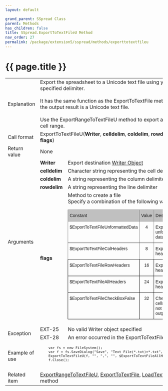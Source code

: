 ```yaml
---
layout: default

grand_parent: SSpread Class
parent: Methods
has_children: false
title: SSpread.ExportToTextFileU Method
nav_order: 27
permalink: /package/extension5/sspread/methods/exporttotextfileu
---
```

# {{ page.title }}

<table>
  <tr>
    <td>Explanation</td>
    <td colspan="2">Export the spreadsheet to a Unicode text file using your own specified delimiter.<br><br> It has the same function as the ExportToTextFile method, but the output result is a Unicode text file. <br><br>Use the ExportRangeToTextFileU method to export a specific cell range.</td>
  </tr>
  <tr>
    <td>Call format</td>
    <td colspan="2">ExportToTextFileU(<b>Writer</b>, <b>celldelim</b>, <b>coldelim</b>, <b>rowdelim</b>, <b>flags</b>)</td>
  </tr>
  <tr>
    <td>Return value</td>
    <td colspan="2">None</td>
  </tr>  
  <tr>
    <td rowspan="5">Arguments</td>
    <td><b>Writer</b></td>
    <td>Export destination <a href="/base/readerwriter#writer-object">Writer Object</a></td>
  </tr>
  <tr>
    <td><b>celldelim</b></td>
    <td>Character string representing the cell delimiter</td>
  </tr>
  <tr>
    <td><b>coldelim</b></td>
    <td>A string representing the column delimiter</td>
  </tr>
  <tr>
    <td><b>rowdelim</b></td>
    <td>A string representing the line delimiter</td>
  </tr>
  <tr>
    <td><b>flags</b></td>
    <td>Method to create a file<br>Specify a combination of the following values.<br><style type="text/css">
.tg  {border-collapse:collapse;border-spacing:0;}
.tg td{border-color:black;border-style:solid;border-width:1px;font-family:Arial, sans-serif;font-size:14px;
  overflow:hidden;padding:10px 5px;word-break:normal;}
.tg th{border-color:black;border-style:solid;border-width:1px;font-family:Arial, sans-serif;font-size:14px;
  font-weight:normal;overflow:hidden;padding:10px 5px;word-break:normal;}
.tg .tg-cqgq{background-color:#c0c0c0;border-color:inherit;font-family:Arial, Helvetica, sans-serif !important;text-align:center;
  vertical-align:top}
.tg .tg-tcrt{font-family:Arial, Helvetica, sans-serif !important;text-align:center;vertical-align:top}
.tg .tg-i7zr{font-family:Arial, Helvetica, sans-serif !important;text-align:left;vertical-align:top}
.tg .tg-0ss8{background-color:#c0c0c0;border-color:inherit;font-family:Arial, Helvetica, sans-serif !important;text-align:left;
  vertical-align:top}
.tg .tg-j5n6{border-color:inherit;font-family:Arial, Helvetica, sans-serif !important;text-align:left;vertical-align:top}
.tg .tg-lcf4{border-color:inherit;font-family:Arial, Helvetica, sans-serif !important;text-align:center;vertical-align:top}
</style>
<table class="tg">
<thead>
  <tr>
    <th class="tg-0ss8">Constant</th>
    <th class="tg-cqgq">Value</th>
    <th class="tg-0ss8">Description</th>
  </tr>
</thead>
<tbody>
  <tr>
    <td class="tg-j5n6">$ExportToTextFileUnformattedData</td>
    <td class="tg-lcf4">4</td>
    <td class="tg-j5n6">Export as unformatted data</td>
  </tr>
  <tr>
    <td class="tg-j5n6">$ExportToTextFileColHeaders</td>
    <td class="tg-lcf4">8</td>
    <td class="tg-j5n6">Export column header string</td>
  </tr>
  <tr>
    <td class="tg-i7zr">$ExportToTextFileRowHeaders</td>
    <td class="tg-tcrt">16</td>
    <td class="tg-i7zr">Export line header string</td>
  </tr>
  <tr>
    <td class="tg-i7zr">$ExportToTextFileAllHeaders</td>
    <td class="tg-tcrt">24</td>
    <td class="tg-i7zr">Export all header strings</td>
  </tr>
  <tr>
    <td class="tg-i7zr">$ExportToTextFileCheckBoxFalse</td>
    <td class="tg-tcrt">32</td>
    <td class="tg-i7zr">Checkbox type cells that are not checked output 0</td>
  </tr>
</tbody>
</table></td>
  </tr>
  <tr>
    <td rowspan="2">Exception</td>
    <td>EXT-25</td>
    <td>No valid Writer object specified</td>
  </tr>
  <tr>
    <td>EXT-28</td>
    <td>An error occurred in the ExportToTextFileU method

</td>
  </tr>
  <tr>
    <td>Example of use</td>
    <td colspan="2"><code><pre>
    var fs = new FileSystem();
    var f = fs.SaveDialog("Save", "Text File(*.txt)=*.txt", "txt", "");
    ExportToTextFileU(f, "", ",", "", $ExportToTextFileAllHeaders);
    f.Close();
    </pre></code></td>
  </tr>
  <tr>
    <td>Related item</td>
    <td colspan="2"><a href="/package/extension5/sspread/methods/exportrangetotextfileu">ExportRangeToTextFileU</a>, <a href="/package/extension5/sspread/methods/exporttotextfile">ExportToTextFile</a>, <a href="/package/extension5/sspread/methods/loadtextfile">LoadTextFile</a> method</td>
  </tr>
</table>
